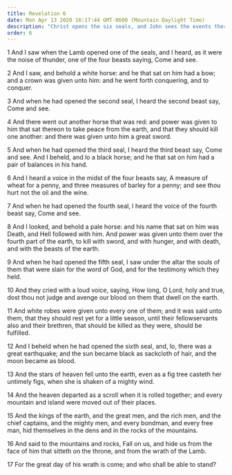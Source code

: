 ```yaml
---
title: Revelation 6
date: Mon Apr 13 2020 16:17:44 GMT-0600 (Mountain Daylight Time)
description: "Christ opens the six seals, and John sees the events therein—In the fifth seal, he sees the Christian martyrs; and in the sixth, he sees the signs of the times."
order: 6
---
```


1 And I saw when the Lamb opened one of the seals, and I heard, as it were the noise of thunder, one of the four beasts saying, Come and see.

2 And I saw, and behold a white horse: and he that sat on him had a bow; and a crown was given unto him: and he went forth conquering, and to conquer.

3 And when he had opened the second seal, I heard the second beast say, Come and see.

4 And there went out another horse that was red: and power was given to him that sat thereon to take peace from the earth, and that they should kill one another: and there was given unto him a great sword.

5 And when he had opened the third seal, I heard the third beast say, Come and see. And I beheld, and lo a black horse; and he that sat on him had a pair of balances in his hand.

6 And I heard a voice in the midst of the four beasts say, A measure of wheat for a penny, and three measures of barley for a penny; and see thou hurt not the oil and the wine.

7 And when he had opened the fourth seal, I heard the voice of the fourth beast say, Come and see.

8 And I looked, and behold a pale horse: and his name that sat on him was Death, and Hell followed with him. And power was given unto them over the fourth part of the earth, to kill with sword, and with hunger, and with death, and with the beasts of the earth.

9 And when he had opened the fifth seal, I saw under the altar the souls of them that were slain for the word of God, and for the testimony which they held.

10 And they cried with a loud voice, saying, How long, O Lord, holy and true, dost thou not judge and avenge our blood on them that dwell on the earth.

11 And white robes were given unto every one of them; and it was said unto them, that they should rest yet for a little season, until their fellowservants also and their brethren, that should be killed as they were, should be fulfilled.

12 And I beheld when he had opened the sixth seal, and, lo, there was a great earthquake; and the sun became black as sackcloth of hair, and the moon became as blood.

13 And the stars of heaven fell unto the earth, even as a fig tree casteth her untimely figs, when she is shaken of a mighty wind.

14 And the heaven departed as a scroll when it is rolled together; and every mountain and island were moved out of their places.

15 And the kings of the earth, and the great men, and the rich men, and the chief captains, and the mighty men, and every bondman, and every free man, hid themselves in the dens and in the rocks of the mountains.

16 And said to the mountains and rocks, Fall on us, and hide us from the face of him that sitteth on the throne, and from the wrath of the Lamb.

17 For the great day of his wrath is come; and who shall be able to stand?
